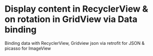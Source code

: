 # Display content in RecyclerView & on rotation in GridView via Data binding 
Binding data with RecyclerView, Gridview json via retrofit for JSON &amp; picasso for ImageView
